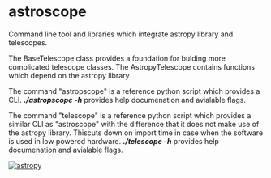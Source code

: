 # astroscope
Command line tool and libraries which integrate astropy library and telescopes.

The BaseTelescope class provides a foundation for bulding more complicated telescope classes.
The AstropyTelescope contains functions which depend on the astropy library

The command "astropscope" is a reference python script which provides a CLI. 
<i><b>./astropscope -h</b></i> provides help documenation and avialable flags. 

The command "telescope" is a reference python script which provides a similar CLI as "astroscope" with the difference
that it does not make use of the astropy library. Thiscuts down on import time in case when the software is used in low powered hardware.
<i><b>./telescope -h</b></i> provides help documenation and avialable flags. 

[![astropy](http://img.shields.io/badge/powered%20by-AstroPy-orange.svg?style=flat)](http://www.astropy.org/)
